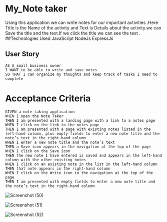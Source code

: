 # My_Note taker
Using this application we can write notes for our important activities .Here Title is the Name of the activity and Text is Details about the activity.we can Save the title and the text.If we click the title we can see the text .
##Technologies Used
JavaScript
NodeJs
ExpressJs

## User Story

```
AS A small business owner
I WANT to be able to write and save notes
SO THAT I can organize my thoughts and keep track of tasks I need to complete
```

# Acceptance Criteria

```
GIVEN a note-taking application
WHEN I open the Note Taker
THEN I am presented with a landing page with a link to a notes page
WHEN I click on the link to the notes page
THEN I am presented with a page with existing notes listed in the left-hand column, plus empty fields to enter a new note title and the note’s text in the right-hand column
WHEN I enter a new note title and the note’s text
THEN a Save icon appears in the navigation at the top of the page
WHEN I click on the Save icon
THEN the new note I have entered is saved and appears in the left-hand column with the other existing notes
WHEN I click on an existing note in the list in the left-hand column
THEN that note appears in the right-hand column
WHEN I click on the Write icon in the navigation at the top of the page
THEN I am presented with empty fields to enter a new note title and the note’s text in the right-hand column
```









![Screenshot (50)](https://user-images.githubusercontent.com/101385521/172774150-27a768d2-e113-46e8-b823-ba6a1e6bff8c.png)


![Screenshot (51)](https://user-images.githubusercontent.com/101385521/172772801-6d80b425-3c9a-41f4-aaf2-1f924b17dfa2.png)

![Screenshot (52)](https://user-images.githubusercontent.com/101385521/172772877-3b1977cf-2207-493f-804c-309d9ec1e217.png)


